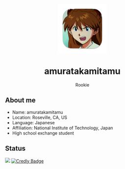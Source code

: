 <p align="center">
    <img src="icon.png" height="160">
    <h1 align="center">amuratakamitamu</h1>
    <p align="center">Rookie</p>
</p>

## About me
- Name: amuratakamitamu
- Location: Roseville, CA, US
- Language: Japanese
- Affiliation: National Institute of Technology, Japan
- High school exchange student

## Status
<a href="https://atcoder.jp/users/amuratakamitamu" target="_blank" title="amuratakamitamu"><img src="https://img.shields.io/endpoint?url=https%3A%2F%2Fatcoder-badges.now.sh%2Fapi%2Fatcoder%2Fjson%2Famuratakamitamu" /></a>
<a href="https://www.credly.com/badges/ef92f32a-bd58-4fb2-b85f-a1cd6402e495" target="_blank"><img src="https://images.credly.com/size/340x340/images/ef92f32a-bd58-4fb2-b85f-a1cd6402e495/CredlyBadge.png" alt="Credly Badge" width="150" height="270"></a>
